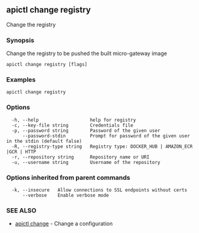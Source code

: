 ## apictl change registry

Change the registry

### Synopsis

Change the registry to be pushed the built micro-gateway image

```
apictl change registry [flags]
```

### Examples

```
apictl change registry
```

### Options

```
  -h, --help                   help for registry
  -c, --key-file string        Credentials file
  -p, --password string        Password of the given user
      --password-stdin         Prompt for password of the given user in the stdin (default false)
  -R, --registry-type string   Registry type: DOCKER_HUB | AMAZON_ECR |GCR | HTTP
  -r, --repository string      Repository name or URI
  -u, --username string        Username of the repository
```

### Options inherited from parent commands

```
  -k, --insecure   Allow connections to SSL endpoints without certs
      --verbose    Enable verbose mode
```

### SEE ALSO

* [apictl change](apictl_change.md)	 - Change a configuration

